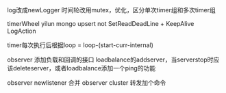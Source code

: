 log改成newLogger
时间轮改用mutex，优化，区分单次timer组和多次timer组

timerWheel yilun
mongo upsert
not SetReadDeadLine + KeepAlive
LogAction

timer每次执行后根据loop = loop-(start-curr-internal)

observer 添加负载和回调的接口
loadbalance的addserver，当serverstop时应该deleteserver，或者loadbalance添加一个ping的功能


observer newlistener 合并
observer cluster 转发加个命令